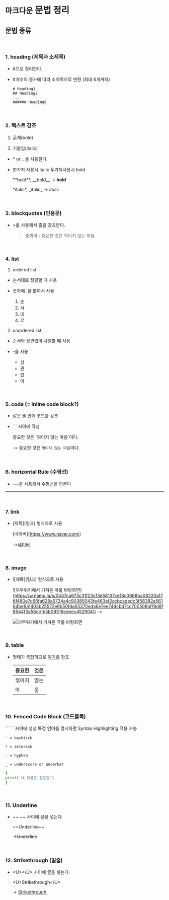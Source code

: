 # `마크다운` 문법 정리

## 문법 종류

<br />

### 1. heading (제목과 소제목)

  - #으로 정리한다.

  - #개수의 증가에 따라 소제목으로 변환 (최대 6개까지)  

    ```
    # Heading1
    ## Heading2
    ...
    ###### Heading6
    ```

<br />

### 2. 텍스트 강조

  1. 굵게(bold)

  2. 기울임(italic)

  - \* or _ 을 사용한다.

  - 한가지 사용시 italic 두가지사용시 bold 
    
    \*\*bold\*\*, \_\_bold\_\_ -> **bold**

    \*italic\*, \_italic\_ -> *italic*

<br />

### 3. blockquotes (인용문)

- \>를 사용해서 줄을 강조한다.

  > 중꺽마 : 중요한 것은 꺽이지 않는 마음

<br />

### 4. list

  1. ordered list

  - 순서대로 정렬할 때 사용

  - 숫자에 .을 붙여서 사용

    1. 순
    2. 서
    3. 대
    4. 로

  2. unordered list

  - 순서와 상관없이 나열할 때 사용

  - -을 사용

    - 상
    - 관
    - 없
    - 이

<br />

### 5. code (= inline code block?)

  - 같은 줄 안에 코드를 강조

  - \` \` 사이에 작성

    중요한 것은 \`꺾이지 않는 마음\`이다.

    ->
    중요한 것은 `꺾이지 않는 마음`이다.

<br />

### 6. horizontal Rule (수평선)

  - \-\-\-을 사용해서 수평선을 만든다
  ---

<br />

### 7. link

- \[제목\]\(링크\) 형식으로 사용

  \[네이버\]\(https://www.naver.com\)

  ->[네이버](https://www.naver.com)



<br />

### 8. image

  - !\[제목\]\(링크\) 형식으로 사용

    !\[꺼무위키에서 가져온 국룰 바탕화면\]\(https://w.namu.la/s/0b37ca973c31f23cf3e58137ce18c0668ba08220a176f480e7c66fa628a5724a4c90385043fe463af2acbcadedc3f58382a56164be6a1403b25572e6b50fda63370eda6e7ee744cbd7cc700508af19d8f8544f3a58ce1b5b08316edeec452904\) ->

    ![꺼무위키에서 가져온 국룰 바탕화면](https://w.namu.la/s/0b37ca973c31f23cf3e58137ce18c0668ba08220a176f480e7c66fa628a5724a4c90385043fe463af2acbcadedc3f58382a56164be6a1403b25572e6b50fda63370eda6e7ee744cbd7cc700508af19d8f8544f3a58ce1b5b08316edeec452904)


<br />

### 9. table

- 형태가 복잡하므로 [여기](https://www.markdownguide.org/extended-syntax/#tables)를 참조

  | 중요한 | 것은 |
  | ----- | ----- |
  | 꺾이지 | 않는 |
  | 마 | 움 |

<br />

### 10. Fenced Code Block (코드블록)

\`\`\` \`\`\`사이에 생성
특정 언어를 명시하면 Syntax Highlighting 적용 가능

```
` = backtick

* = asterisk

- = hyphen

_ = underscore or underbar
```

``` python
{
print('내 이름은 정윤원')
}
```

<br />

### 11. Underline

- \~\~ \~\~ 사이에 글을 넣는다 

  \~\~Underline\~\~

  ->~~Underline~~

<br />

### 12. Strikethrough (밑줄)

- \<U\>\</U\> 사이에 글을 넣는다.

  \<U\>Strikethrough\</U\>

  -> <U>Strikethrough</U>

